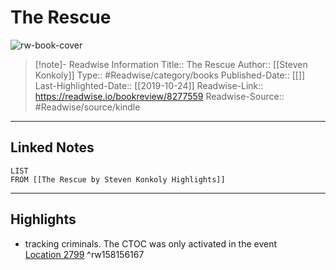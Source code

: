 # The Rescue

![rw-book-cover](https://images-na.ssl-images-amazon.com/images/I/41ImeJQpCAL._SL200_.jpg)
<br>
>[!note]- Readwise Information
>Title:: The Rescue
>Author:: [[Steven Konkoly]]
>Type:: #Readwise/category/books
>Published-Date:: [[]]
>Last-Highlighted-Date:: [[2019-10-24]]
>Readwise-Link:: https://readwise.io/bookreview/8277559
>Readwise-Source:: #Readwise/source/kindle
--- 

## Linked Notes
```dataview
LIST
FROM [[The Rescue by Steven Konkoly Highlights]]
```

---

## Highlights
- tracking criminals. The CTOC was only activated in the event [Location 2799](https://readwise.io/open/158156167) ^rw158156167
